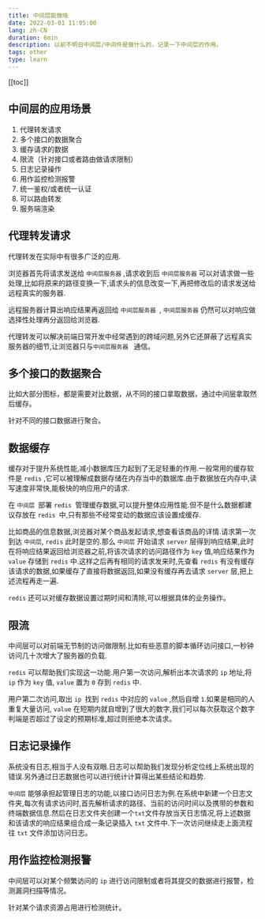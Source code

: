 ```yaml
---
title: 中间层能做啥
date: 2022-03-01 11:05:00
lang: zh-CN
duration: 6min
description: 以前不明白中间层/中间件是做什么的，记录一下中间层的作用。
tags: other
type: learn
---
```


[[toc]]

## 中间层的应用场景
1. 代理转发请求
1. 多个接口的数据聚合
2. 缓存请求的数据
3. 限流（针对接口或者路由做请求限制）
4. 日志记录操作
5. 用作监控检测报警
6. 统一鉴权/或者统一认证
7. 可以路由转发
8. 服务端渲染

## 代理转发请求

代理转发在实际中有很多广泛的应用.

浏览器首先将请求发送给 `中间层服务器` ,请求收到后 `中间层服务器` 可以对请求做一些处理,比如将原来的路径变换一下,请求头的信息改变一下,再把修改后的请求发送给远程真实的服务器.

远程服务器计算出响应结果再返回给 `中间层服务器 `, `中间层服务器` 仍然可以对响应做选择性处理再分返回给浏览器.

代理转发可以解决前端日常开发中经常遇到的跨域问题,另外它还屏蔽了远程真实服务器的细节,让浏览器只与`中间层服务器 ` 通信。

## 多个接口的数据聚合

比如大部分图标，都是需要对比数据，从不同的接口拿取数据，通过中间层拿取然后缓存。

针对不同的接口数据进行聚合。

## 数据缓存

缓存对于提升系统性能,减小数据库压力起到了无足轻重的作用.一般常用的缓存软件是 `redis` ,它可以被理解成数据存储在内存当中的数据库.由于数据放在内存中,读写速度非常快,能极快的响应用户的请求.

在 `中间层 `部署 `redis `管理缓存数据,可以提升整体应用性能.但不是什么数据都建议存放在 `redis `中,只有那些不经常变动的数据应该设置成缓存.

比如商品的信息数据,浏览器对某个商品发起请求,想查看该商品的详情.请求第一次到达 `中间层`, `redis` 此时是空的.那么 `中间层` 开始请求 `server` 层得到响应结果,此时在将响应结果返回给浏览器之前,将该次请求的访问路径作为 `key` 值,响应结果作为 `value` 存储到 `redis` 中.这样之后再有相同的请求发来时,先查看 `redis` 有没有缓存该请求的数据,如果缓存了直接将数据返回,如果没有缓存再去请求 `server` 层,把上述流程再走一遍.

`redis` 还可以对缓存数据设置过期时间和清除,可以根据具体的业务操作。

## 限流

中间层可以对前端无节制的访问做限制.比如有些恶意的脚本循环访问接口,一秒钟访问几十次增大了服务器的负载.

`redis` 可以帮助我们实现这一功能.用户第一次访问,解析出本次请求的 `ip` 地址,将 `ip` 作为 `key` 值, `value` 置为 `0` 存到 `redis` 中.

用户第二次访问,取出 `ip `找到 `redis` 中对应的 `value` ,然后自增 `1`.如果是相同的人重复大量访问, `value` 在短期内就自增到了很大的数字,我们可以每次获取这个数字判端是否超过了设定的预期标准,超过则拒绝本次请求。

## 日志记录操作

系统没有日志,相当于人没有双眼.日志可以帮助我们发现分析定位线上系统出现的错误.另外通过日志数据也可以进行统计计算得出某些结论和趋势.

`中间层` 能够承担起管理日志的功能,以接口访问日志为例.在系统中新建一个日志文件夹,每次有请求访问时,首先解析请求的路径、当前的访问时间以及携带的参数和终端数据信息.然后在日志文件夹创建一个`txt`文件存放当天日志情况,将上述数据和该请求的响应结果组合成一条记录插入 `txt` 文件中.下一次访问继续走上面流程往 `txt` 文件添加访问日志。

## 用作监控检测报警

中间层可以对某个频繁访问的 `ip` 进行访问限制或者将其提交的数据进行报警，检测漏洞扫描等情况。

针对某个请求资源占用进行检测统计。

